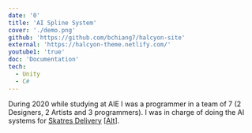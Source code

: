 ```yaml
---
date: '0'
title: 'AI Spline System'
cover: './demo.png'
github: 'https://github.com/bchiang7/halcyon-site'
external: 'https://halcyon-theme.netlify.com/'
youtube1: 'true'
doc: 'Documentation'
tech:
  - Unity
  - C#
---
```


During 2020 while studying at AIE I was a programmer in a team of 7 (2 Designers, 2 Artists and 3 programmers). I was in charge of doing the AI systems for [Skatres Delivery](https://valorkr.itch.io/skates-delivery) [[Alt](https://drive.google.com/file/d/1c76uegHtl-lmVtWYAfRb5wz78sHyKQs4/view)].
